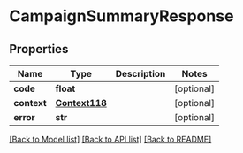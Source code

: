# CampaignSummaryResponse

## Properties
Name | Type | Description | Notes
------------ | ------------- | ------------- | -------------
**code** | **float** |  | [optional] 
**context** | [**Context118**](Context118.md) |  | [optional] 
**error** | **str** |  | [optional] 

[[Back to Model list]](../README.md#documentation-for-models) [[Back to API list]](../README.md#documentation-for-api-endpoints) [[Back to README]](../README.md)


